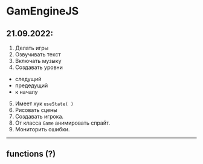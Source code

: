 # GamEngineJS

## 21.09.2022:
1. Делать игры
2. Озвучивать текст
3. Включать музыку
4. Создавать уровни
- следущий
- предедущий
- к началу
5. Имеет хук `useState( )`
6. Рисовать сцены
7. Создавать игрока.
8. От класса `Game` анимировать спрайт.
9. Мониторить ошибки.
____

## functions (?)